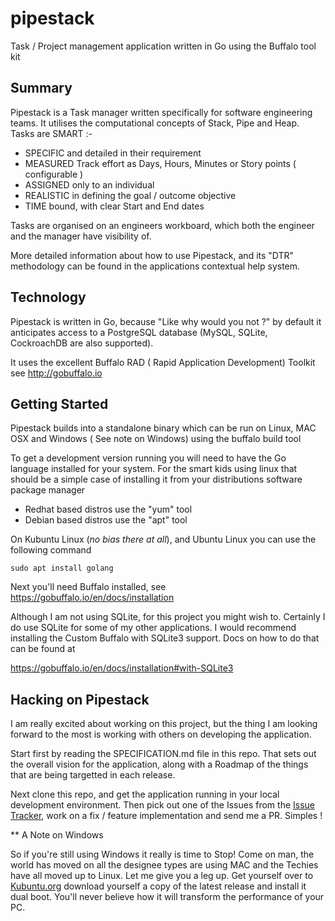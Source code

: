 # pipestack
Task / Project management application written in Go using the Buffalo tool kit

## Summary

Pipestack is a Task manager written specifically for software engineering teams. It utilises the computational concepts of Stack, Pipe and Heap.
Tasks are SMART :-

 * SPECIFIC and detailed in their requirement
 * MEASURED Track effort as Days, Hours, Minutes or Story points ( configurable )
 * ASSIGNED only to an individual
 * REALISTIC in defining the goal / outcome objective
 * TIME bound, with clear Start and End dates 
 
 Tasks are organised on an engineers workboard, which both the engineer and the manager have visibility of.
 
 More detailed information about how to use Pipestack, and its "DTR" methodology can be found in the applications contextual help system.
 
 ## Technology
 
 Pipestack is written in Go, because "Like why would you not ?" by default it anticipates access to a PostgreSQL database (MySQL, SQLite, CockroachDB are also supported).
 
 It uses the excellent Buffalo RAD ( Rapid Application Development) Toolkit see
 http://gobuffalo.io
 
 ## Getting Started
 
 Pipestack builds into a standalone binary which can be run on Linux, MAC OSX and Windows ( See note on Windows) using the buffalo build tool
 
 To get a development version running you will need to have the Go language installed for your system. For the smart kids using linux that should be a simple case of installing it from your distributions software package manager
  * Redhat based distros use the "yum" tool
  * Debian based distros use the "apt" tool
 
 On Kubuntu Linux (*no bias there at all*), and Ubuntu Linux you can use the following command
 
 ```sudo apt install golang```
 
 Next you'll need Buffalo installed, see https://gobuffalo.io/en/docs/installation
 
 Although I am not using SQLite, for this project you might wish to. Certainly I do use SQLite for some of my other applications.
 I would recommend installing the Custom Buffalo with SQLite3 support. Docs on how to do that can be found at
 
 https://gobuffalo.io/en/docs/installation#with-SQLite3
 
 ## Hacking on Pipestack
 
 I am really excited about working on this project, but the thing I am looking forward to the most is working with others on developing the application.
 
 Start first by reading the SPECIFICATION.md file in this repo. That sets out the overall vision for the application, along with a Roadmap of the things
 that are being targetted in each release.
 
 Next clone this repo, and get the application running in your local development environment. Then pick out one of the Issues from the [Issue Tracker](https://github.com/ricktimmis/pipestack/issues), work on a fix / feature implementation and send me a PR.
 Simples !
 
 ** A Note on Windows
 
 So if you're still using Windows it really is time to Stop! Come on man, the world has moved on all the designee types are using MAC and the Techies have all moved up to Linux. Let me give you a leg up. Get yourself over to [Kubuntu.org](https://kubuntu.org/getkubuntu/) download yourself a copy of the latest release and install it dual boot. You'll never believe how it will transform the performance of your PC. 
